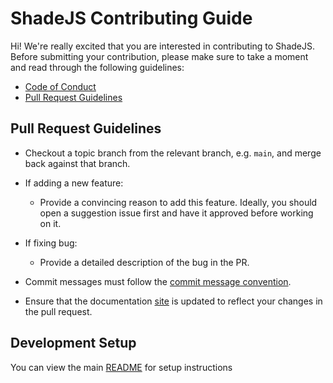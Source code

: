 # ShadeJS Contributing Guide

Hi! We're really excited that you are interested in contributing to ShadeJS. Before submitting your contribution, please make sure to take a moment and read through the following guidelines:

- [Code of Conduct](./CODE_OF_CONDUCT.md)
- [Pull Request Guidelines](#pull-request-guidelines)

## Pull Request Guidelines

- Checkout a topic branch from the relevant branch, e.g. `main`, and merge back against that branch.

- If adding a new feature:

  - Provide a convincing reason to add this feature. Ideally, you should open a suggestion issue first and have it approved before working on it.

- If fixing bug:

  - Provide a detailed description of the bug in the PR.

- Commit messages must follow the [commit message convention](./COMMIT_CONVENTION.md).
- Ensure that the documentation [site](./.vitepress/config.ts) is updated to reflect your changes in the pull request.

## Development Setup

You can view the main [README](../README.md) for setup instructions